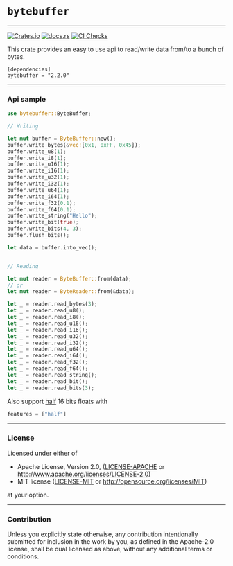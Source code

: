 # `bytebuffer`

---

[![Crates.io](https://img.shields.io/crates/v/bytebuffer.svg?color=orange)](https://crates.io/crates/bytebuffer)
[![docs.rs](https://img.shields.io/badge/docs-latest-blue.svg)](https://docs.rs/bytebuffer)
[![CI Checks](https://github.com/terahlunah/bytebuffer/actions/workflows/rust.yml/badge.svg?branch=master)](https://github.com/terahlunah/bytebuffer/actions/workflows/rust.yml)

This crate provides an easy to use api to read/write data from/to a bunch of bytes.

```
[dependencies]
bytebuffer = "2.2.0"
```

---

### Api sample

```rust
use bytebuffer::ByteBuffer;

// Writing

let mut buffer = ByteBuffer::new();
buffer.write_bytes(&vec![0x1, 0xFF, 0x45]);
buffer.write_u8(1);
buffer.write_i8(1);
buffer.write_u16(1);
buffer.write_i16(1);
buffer.write_u32(1);
buffer.write_i32(1);
buffer.write_u64(1);
buffer.write_i64(1);
buffer.write_f32(0.1);
buffer.write_f64(0.1);
buffer.write_string("Hello");
buffer.write_bit(true);
buffer.write_bits(4, 3);
buffer.flush_bits();

let data = buffer.into_vec();


// Reading 

let mut reader = ByteBuffer::from(data);
// or
let mut reader = ByteReader::from(&data);

let _ = reader.read_bytes(3);
let _ = reader.read_u8();
let _ = reader.read_i8();
let _ = reader.read_u16();
let _ = reader.read_i16();
let _ = reader.read_u32();
let _ = reader.read_i32();
let _ = reader.read_u64();
let _ = reader.read_i64();
let _ = reader.read_f32();
let _ = reader.read_f64();
let _ = reader.read_string();
let _ = reader.read_bit();
let _ = reader.read_bits(3);
```

Also support [half](https://crates.io/crates/half/) 16 bits floats with
```rust
features = ["half"]
```

---

### License

Licensed under either of

 * Apache License, Version 2.0, ([LICENSE-APACHE](LICENSE-APACHE) or http://www.apache.org/licenses/LICENSE-2.0)
 * MIT license ([LICENSE-MIT](LICENSE-MIT) or http://opensource.org/licenses/MIT)

at your option.

---

### Contribution

Unless you explicitly state otherwise, any contribution intentionally submitted
for inclusion in the work by you, as defined in the Apache-2.0 license, shall be dual licensed as above, without any
additional terms or conditions.
